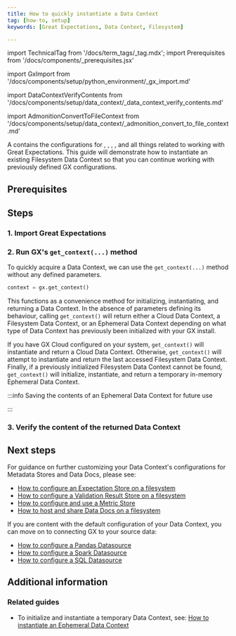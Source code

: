 ```yaml
---
title: How to quickly instantiate a Data Context
tag: [how-to, setup]
keywords: [Great Expectations, Data Context, Filesystem]

---
```


import TechnicalTag from '/docs/term_tags/_tag.mdx';
import Prerequisites from '/docs/components/_prerequisites.jsx'

<!-- ### 1. Import Great Expectations -->
import GxImport from '/docs/components/setup/python_environment/_gx_import.md'

<!--- ### 3. Verify the content of the Data Context -->
import DataContextVerifyContents from '/docs/components/setup/data_context/_data_context_verify_contents.md'

import AdmonitionConvertToFileContext from '/docs/components/setup/data_context/_admonition_convert_to_file_context.md'

A <TechnicalTag tag="data_context" text="Data Context" /> contains the configurations for <TechnicalTag tag="expectation" text="Expectations" />, <TechnicalTag tag="store" text="Metadata Stores" />, <TechnicalTag tag="data_docs" text="Data Docs" />, <TechnicalTag tag="checkpoint" text="Checkpoints" />, and all things related to working with Great Expectations.  This guide will demonstrate how to instantiate an existing Filesystem Data Context so that you can continue working with previously defined GX configurations.

## Prerequisites

<Prerequisites requirePython = {false} requireInstallation = {true} requireDataContext = {false} requireSourceData = {null} requireDatasource = {false} requireExpectationSuite = {false}>


</Prerequisites>

## Steps

### 1. Import Great Expectations

<GxImport />

### 2. Run GX's `get_context(...)` method

To quickly acquire a Data Context, we can use the `get_context(...)` method without any defined parameters.

```python title="Python code"
context = gx.get_context()
```

This functions as a convenience method for initializing, instantiating, and returning a Data Context.  In the absence of parameters defining its behaviour, calling `get_context()` will return either a Cloud Data Context, a Filesystem Data Context, or an Ephemeral Data Context depending on what type of Data Context has previously been initialized with your GX install.

If you have GX Cloud configured on your system, `get_context()` will instantiate and return a Cloud Data Context. Otherwise, `get_context()` will attempt to instantiate and return the last accessed Filesystem Data Context. Finally, if a previously initialized Filesystem Data Context cannot be found, `get_context()` will initialize, instantiate, and return a temporary in-memory Ephemeral Data Context.


:::info Saving the contents of an Ephemeral Data Context for future use

<AdmonitionConvertToFileContext />

:::

### 3. Verify the content of the returned Data Context

<DataContextVerifyContents />

## Next steps

For guidance on further customizing your Data Context's configurations for Metadata Stores and Data Docs, please see:
- [How to configure an Expectation Store on a filesystem](/docs/guides/setup/configuring_metadata_stores/how_to_configure_an_expectation_store_on_a_filesystem)
- [How to configure a Validation Result Store on a filesystem](/docs/guides/setup/configuring_metadata_stores/how_to_configure_a_validation_result_store_on_a_filesystem)
- [How to configure and use a Metric Store](/docs/guides/setup/configuring_metadata_stores/how_to_configure_a_metricsstore)
- [How to host and share Data Docs on a filesystem](/docs/guides/setup/configuring_data_docs/how_to_host_and_share_data_docs_on_a_filesystem)

If you are content with the default configuration of your Data Context, you can move on to connecting GX to your source data:
- [How to configure a Pandas Datasource](/docs/0.15.50/guides/connecting_to_your_data/datasource_configuration/how_to_configure_a_pandas_datasource)
- [How to configure a Spark Datasource](/docs/0.15.50/guides/connecting_to_your_data/datasource_configuration/how_to_configure_a_spark_datasource)
- [How to configure a SQL Datasource](/docs/guides/connecting_to_your_data/fluent/database/how_to_connect_to_sql_data)

## Additional information

### Related guides

- To initialize and instantiate a temporary Data Context, see: [How to instantiate an Ephemeral Data Context](/docs/guides/setup/configuring_data_contexts/instantiating_data_contexts/how_to_explicitly_instantiate_an_ephemeral_data_context)

<!-- TODO
To instantiate an existing Data Context, reference:
- How to quickly instantiate a Data Context
- How to instantiate a specific Filesystem Data Context

To initialize and instantiate a temporary Data Context, see:
- How to instantiate an in-memory Ephemeral Data Context
-->

<!-- TODO
### Code examples

To see the full source code used for the examples in this guide, please reference the following scripts in our GitHub repository:
- [script_name.py](https://path/to/the/script/on/github.com)
-->
